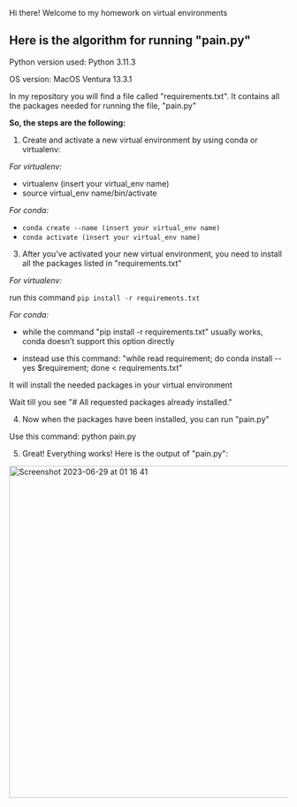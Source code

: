 Hi there!
Welcome to my homework on virtual environments

## Here is the algorithm for running "pain.py"
Python version used: Python 3.11.3

OS version: MacOS Ventura 13.3.1

In my repository you will find a file called "requirements.txt". It contains all the packages needed for running the file, "pain.py"

**So, the steps are the following:**
1) Create and activate a new virtual environment by using conda or virtualenv:

*For virtualenv:*

- virtualenv (insert your virtual_env name)
- source virtual_env name/bin/activate

*For conda:*
- `conda create --name (insert your virtual_env name)`
- `conda activate (insert your virtual_env name)`

3) After you've activated your new virtual environment, you need to install all the packages listed in "requirements.txt"

*For virtualenv:*

run this command `pip install -r requirements.txt`
   
*For conda:*

- while the command "pip install -r requirements.txt" usually works, conda doesn’t support this option directly

- instead use this command: "while read requirement; do conda install --yes $requirement; done < requirements.txt"

It will install the needed packages in your virtual environment

Wait till you see "# All requested packages already installed."

4) Now when the packages have been installed, you can run "pain.py"
   
Use this command: python pain.py

5) Great! Everything works! Here is the output of "pain.py":

<img width="600" alt="Screenshot 2023-06-29 at 01 16 41" src="https://github.com/apieceofwork/BI_2021_Python/assets/57996343/16197ba4-9d10-4ef5-bfb6-efd37bbff510">

